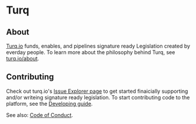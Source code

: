# Turq

## About

[Turq.io](https://turq.io) funds, enables, and pipelines signature ready Legislation created by everday people. To learn more about the philosophy behind Turq, see [turq.io/about](https://turq.io/about).


## Contributing

Check out turq.io's [Issue Explorer page](https://turq.io/contest) to get started finaicially supporting and/or writeing signature ready legislation. To start contributing code to the platform, see the [Developing guide](DEVELOPING.md).

See also: [Code of Conduct](CODE_OF_CONDUCT.md).
